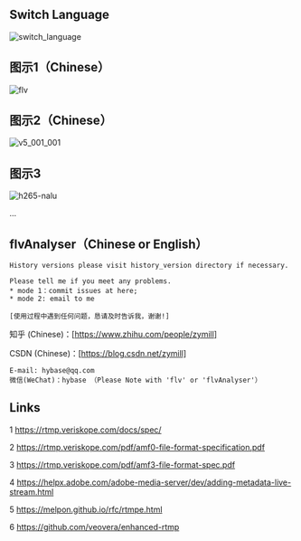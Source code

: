 ## Switch Language
![switch_language](https://github.com/zymill/flvAnalyser/assets/18504455/fc204a6a-844f-4b57-98bc-0a69be93eddc)

## 图示1（Chinese）
![flv](https://user-images.githubusercontent.com/18504455/232966564-3918273e-bca2-4d7a-92c3-f6152ea58298.png)

## 图示2（Chinese）
![v5_001_001](https://user-images.githubusercontent.com/18504455/232966668-1f609e64-6a32-4738-a2df-0e32b13003fc.png)

## 图示3
![h265-nalu](https://user-images.githubusercontent.com/18504455/232966785-9b594660-8ae9-42c0-bfb4-8205badc60f8.png)

...

## flvAnalyser（Chinese or English）

    History versions please visit history_version directory if necessary.

    Please tell me if you meet any problems.
    * mode 1：commit issues at here; 
    * mode 2: email to me

    [使用过程中遇到任何问题，恳请及时告诉我，谢谢!]

知乎 (Chinese)：[https://www.zhihu.com/people/zymill]

CSDN (Chinese)：[https://blog.csdn.net/zymill]

    E-mail: hybase@qq.com
    微信(WeChat)：hybase （Please Note with 'flv' or 'flvAnalyser'）
    
## Links

1 https://rtmp.veriskope.com/docs/spec/

2 https://rtmp.veriskope.com/pdf/amf0-file-format-specification.pdf

3 https://rtmp.veriskope.com/pdf/amf3-file-format-spec.pdf

4 https://helpx.adobe.com/adobe-media-server/dev/adding-metadata-live-stream.html

5 https://melpon.github.io/rfc/rtmpe.html

6 https://github.com/veovera/enhanced-rtmp
